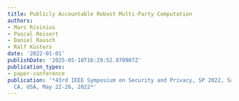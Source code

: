 ```yaml
---
title: Publicly Accountable Robust Multi-Party Computation
authors:
- Marc Rivinius
- Pascal Reisert
- Daniel Rausch
- Ralf Küsters
date: '2022-01-01'
publishDate: '2025-05-18T16:29:52.870907Z'
publication_types:
- paper-conference
publication: '*43rd IEEE Symposium on Security and Privacy, SP 2022, San Francisco,
  CA, USA, May 22-26, 2022*'
---
```

